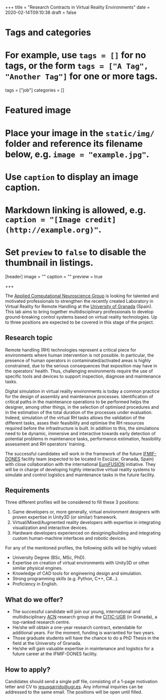+++
title = "Research Contracts in Virtual Reality Environments"
date = 2020-02-14T09:10:38
draft = false

# Tags and categories
# For example, use `tags = []` for no tags, or the form `tags = ["A Tag", "Another Tag"]` for one or more tags.
tags = ["job"]
categories = []

# Featured image
# Place your image in the `static/img/` folder and reference its filename below, e.g. `image = "example.jpg"`.
# Use `caption` to display an image caption.
#   Markdown linking is allowed, e.g. `caption = "[Image credit](http://example.org)"`.
# Set `preview` to `false` to disable the thumbnail in listings.
[header]
image = ""
caption = ""
preview = true

+++

The [Applied Computational Neuroscience Group](https://acn.ugr.es) is looking for talented and motivated professionals to strengthen the recently created Laboratory in Virtual Reality for Remote Handling at the [University of Granada](https://www.ugr.es) (Spain). This lab aims to bring together multidisciplinary professionals to develop ground-breaking control systems based on virtual reality technologies. Up to three positions are expected to be covered in this stage of the project.

## Research topic

Remote handling (RH) technologies represent a critical piece for environments where human intervention is not possible. In particular, the presence of human operators in contaminated/activated areas is highly constrained, due to the serious consequences that exposition may have in the operators’ health. Thus, challenging environments require the use of specific tools and devices to support inspection, diagnose and maintenance tasks.

Digital simulation in virtual reality environments is today a common practice for the design of assembly and maintenance processes. Identification of critical paths in the maintenance operations to be performed helps the designer, among other things, in the selection of optimised procedures and in the estimation of the total duration of the processes under evaluation. Indeed, simulation of the virtual RH tasks allows the validation of the different tasks, asses their feasibility and optimise the RH resources required before the infrastructure is built. In addition to this, the simulations need to be dynamic, immersive and interactive towards early detection of potential problems in maintenance tasks, performance estimation, feasibility assessment and RH operators’ training.

The successful candidates will work in the framework of the future [IFMIF-DONES](http://www.fusion.ciemat.es/international-projects/ifmif/) facility team (expected to be located in Escúzar, Granada, Spain) with close collaboration with the international [EuroFUSION](https://www.euro-fusion.org/) initiative. They will be in charge of developing highly interactive virtual reality systems to simulate and control logistics and maintenance tasks in the future facility.

## Requirements

Three different profiles will be considered to fill these 3 positions:

1. Game developers or, more generally, virtual environment designers with proven expertise in Unity3D (or similar) framework.
2. Virtual/Mixed/Augmented reality developers with expertise in integrating visualization and interactive devices.
3. Hardware developers experienced on designing/building and integrating custom human-machine interfaces and robotic devices.

For any of the mentioned profiles, the following skills will be highly valued:

* University Degree (BSc, MSc, PhD).
* Expertise on creation of virtual environments with Unity3D or other similar physical engines.
* Knowledge of CAD tools for engineering design and simulation.
* Strong programming skills (e.g. Python, C++, C#...).
* Proficiency in English.

## What do we offer?

* The successful candidate will join our young, international and multidisciplinary [ACN](https://acn.ugr.es) research group at the [CITIC-UGR](https://citic.ugr.es/) (in Granada), a top-ranked research centre.
* He/she will obtain a one-year research contract, extendable for additional years. For the moment, funding is warrantied for two years.
* Those graduate students will have the chance to do a PhD Thesis in the field at the University of Granada.
* He/she will gain valuable expertise in maintenance and logistics for a future career at the IFMIF-DONES facility.

## How to apply?

Candidates should send a single pdf file, consisting of a 1-page motivation letter and CV to <jesusgarrido@ugr.es>. Any informal inquiries can be addressed to the same email. The positions will be open until filled.
